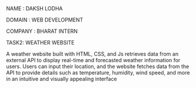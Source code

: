 NAME : DAKSH LODHA

DOMAIN : WEB DEVELOPMENT

COMPANY : BHARAT INTERN

TASK2: WEATHER WEBSITE


A weather website built with HTML, CSS, and Js retrieves data from an external API to display real-time and forecasted weather information for users. Users can input their location, and the website fetches data from the API to provide details such as temperature, humidity, wind speed, and more in an intuitive and visually appealing interface
